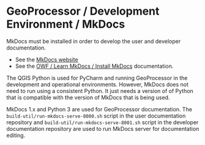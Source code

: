 # GeoProcessor / Development Environment / MkDocs #

MkDocs must be installed in order to develop the user and developer documentation.

* See the [MkDocs website](https://www.mkdocs.org/)
* See the [OWF / Learn MkDocs / Install MkDocs](http://learn.openwaterfoundation.org/owf-learn-mkdocs/install/) documentation.

The QGIS Python is used for PyCharm and running GeoProcessor in the development and operational environments.
However, MkDocs does not need to run using a consistent Python.
It just needs a version of of Python that is compatible with the version of MkDocs that is being used.

MkDocs 1.x and Python 3 are used for GeoProcessor documentation.
The `build-util/run-mkdocs-serve-8000.sh` script in the user documentation repository and
`build-util/run-mkdocs-serve-8001.sh` script in the developer documentation
repository are used to run MkDocs server for documentation editing.
